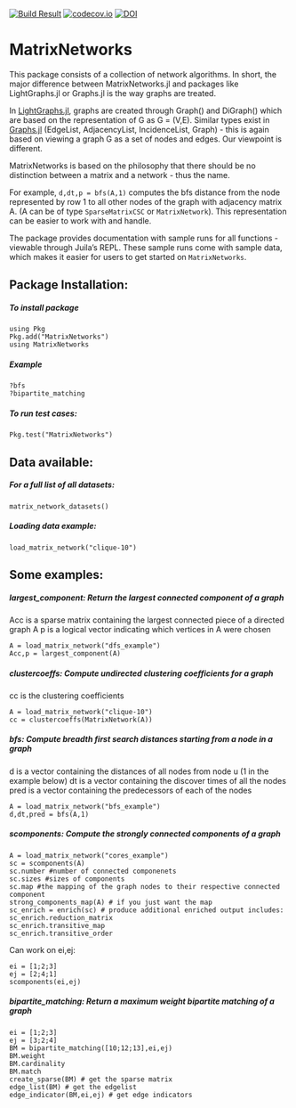  [![Build Result](https://travis-ci.org/nassarhuda/MatrixNetworks.jl.svg?branch=master)](https://travis-ci.org/nassarhuda/MatrixNetworks.jl)
 [![codecov.io](http://codecov.io/github/nassarhuda/MatrixNetworks.jl/coverage.svg?branch=master)](http://codecov.io/github/nassarhuda/MatrixNetworks.jl?branch=master)
 [![DOI](https://zenodo.org/badge/37493786.svg)](https://zenodo.org/badge/latestdoi/37493786)


# MatrixNetworks
This package consists of a collection of network algorithms.
In short, the major difference between MatrixNetworks.jl and packages like LightGraphs.jl or Graphs.jl is the way graphs are treated.

In [LightGraphs.jl](https://github.com/JuliaGraphs/LightGraphs.jl), graphs are created through Graph() and DiGraph() which are based on the representation of G as G = (V,E). Similar types exist in [Graphs.jl](https://github.com/JuliaLang/Graphs.jl) (EdgeList, AdjacencyList, IncidenceList, Graph) - this is again based on viewing a graph G as a set of nodes and edges. Our viewpoint is different.

MatrixNetworks is based on the philosophy that there should be no distinction between a matrix and a network - thus the name.

For example, `d,dt,p = bfs(A,1)` computes the bfs distance from the node represented by row 1 to all other nodes of the graph with adjacency matrix A. (A can be of type `SparseMatrixCSC` or `MatrixNetwork`). This representation can be easier to work with and handle.

The package provides documentation with sample runs for all functions - viewable through Juila’s REPL. These sample runs come with sample data, which makes it easier for users to get started on `MatrixNetworks`.


## Package Installation:
##### To install package
```
using Pkg
Pkg.add("MatrixNetworks")
using MatrixNetworks
```

##### Example
```
?bfs
?bipartite_matching
```

##### To run test cases:
```
Pkg.test("MatrixNetworks")
```
## Data available:
##### For a full list of all datasets:
```
matrix_network_datasets()
```
##### Loading data example:
```
load_matrix_network("clique-10")
```

## Some examples:
##### largest_component: Return the largest connected component of a graph
Acc is a sparse matrix containing the largest connected piece of a directed graph A
p is a logical vector indicating which vertices in A were chosen
```
A = load_matrix_network("dfs_example")
Acc,p = largest_component(A)
```

##### clustercoeffs: Compute undirected clustering coefficients for a graph
cc is the clustering coefficients
```
A = load_matrix_network("clique-10")
cc = clustercoeffs(MatrixNetwork(A))
```

##### bfs: Compute breadth first search distances starting from a node in a graph
d is a vector containing the distances of all nodes from node u (1 in the example below)
dt is a vector containing the discover times of all the nodes
pred is a vector containing the predecessors of each of the nodes
```
A = load_matrix_network("bfs_example")
d,dt,pred = bfs(A,1)
```

##### scomponents: Compute the strongly connected components of a graph
```
A = load_matrix_network("cores_example")
sc = scomponents(A)
sc.number #number of connected componenets
sc.sizes #sizes of components
sc.map #the mapping of the graph nodes to their respective connected component
strong_components_map(A) # if you just want the map
sc_enrich = enrich(sc) # produce additional enriched output includes:
sc_enrich.reduction_matrix
sc_enrich.transitive_map
sc_enrich.transitive_order
```
Can work on ei,ej:
```
ei = [1;2;3]
ej = [2;4;1]
scomponents(ei,ej)
```

##### bipartite_matching: Return a maximum weight bipartite matching of a graph
```
ei = [1;2;3]
ej = [3;2;4]
BM = bipartite_matching([10;12;13],ei,ej)
BM.weight
BM.cardinality
BM.match
create_sparse(BM) # get the sparse matrix
edge_list(BM) # get the edgelist
edge_indicator(BM,ei,ej) # get edge indicators
```






